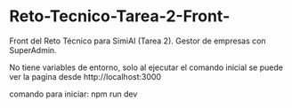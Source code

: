 # Reto-Tecnico-Tarea-2-Front-
Front del Reto Técnico para SimiAI (Tarea 2). Gestor de empresas con SuperAdmin.

No tiene variables de entorno, solo al ejecutar el comando inicial se puede ver la pagina desde http://localhost:3000

comando para iniciar:  npm run dev
